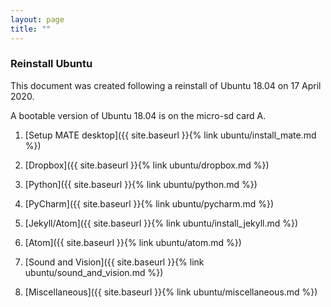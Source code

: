 ```yaml
---
layout: page
title: ""
---
```


### Reinstall Ubuntu

This document was created following a reinstall of Ubuntu 18.04 on 17 April 2020.

A bootable version of Ubuntu 18.04 is on the micro-sd card A.


1. [Setup MATE desktop]({{ site.baseurl }}{% link ubuntu/install_mate.md %})

1. [Dropbox]({{ site.baseurl }}{% link ubuntu/dropbox.md %})

1. [Python]({{ site.baseurl }}{% link ubuntu/python.md %})

1. [PyCharm]({{ site.baseurl }}{% link ubuntu/pycharm.md %})

1. [Jekyll/Atom]({{ site.baseurl }}{% link ubuntu/install_jekyll.md %})

1. [Atom]({{ site.baseurl }}{% link ubuntu/atom.md %})

1. [Sound and Vision]({{ site.baseurl }}{% link ubuntu/sound_and_vision.md %})

1. [Miscellaneous]({{ site.baseurl }}{% link ubuntu/miscellaneous.md %})
